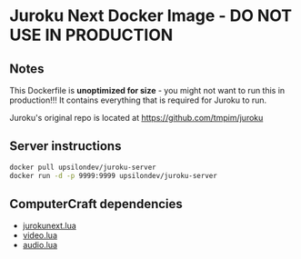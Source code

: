 # Juroku Next Docker Image - DO NOT USE IN PRODUCTION

## Notes

This Dockerfile is **unoptimized for size** - you might not want to run this in production!!! It contains everything that is required for Juroku to run.

Juroku's original repo is located at https://github.com/tmpim/juroku

## Server instructions

```sh
docker pull upsilondev/juroku-server
docker run -d -p 9999:9999 upsilondev/juroku-server
```

## ComputerCraft dependencies

- [jurokunext.lua](https://gist.github.com/1lann/42bc03fca89c980917f9bb74152f57fa)
- [video.lua](https://gist.github.com/1lann/87b7610d32131a14ee2c5c047d26a7ce)
- [audio.lua](https://gist.github.com/1lann/87b7610d32131a14ee2c5c047d26a7ce)
